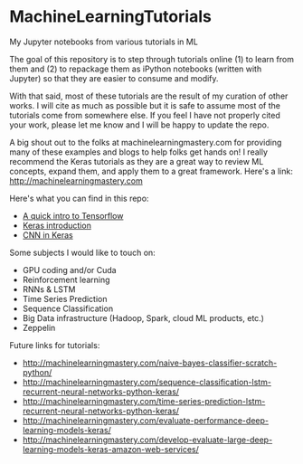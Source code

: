 # MachineLearningTutorials
My Jupyter notebooks from various tutorials in ML

The goal of this repository is to step through tutorials online (1) to learn from them and (2) to repackage them as iPython notebooks (written with Jupyter) so that they are easier to consume and modify.

With that said, most of these tutorials are the result of my curation of other works. I will cite as much as possible but it is safe to assume most of the tutorials come from somewhere else. If you feel I have not properly cited your work, please let me know and I will be happy to update the repo.

A big shout out to the folks at machinelearningmastery.com for providing many of these examples and blogs to help folks get hands on! I really recommend the Keras tutorials as they are a great way to review ML concepts, expand them, and apply them to a great framework. Here's a link:
http://machinelearningmastery.com

Here's what you can find in this repo:
* [A quick intro to Tensorflow]( https://github.com/Shumakriss/MachineLearningTutorials/blob/master/Getting%20Started%20with%20Tensorflow.ipynb)
* [Keras introduction](https://github.com/Shumakriss/MachineLearningTutorials/blob/master/Simple%20Neural%20Net%20in%20Keras.ipynb)
* [CNN in Keras](https://github.com/Shumakriss/MachineLearningTutorials/blob/master/CNN%20for%20MNIST%20in%20Keras.ipynb)

Some subjects I would like to touch on:
* GPU coding and/or Cuda
* Reinforcement learning
* RNNs & LSTM
* Time Series Prediction
* Sequence Classification
* Big Data infrastructure (Hadoop, Spark, cloud ML products, etc.)
* Zeppelin

Future links for tutorials:
* http://machinelearningmastery.com/naive-bayes-classifier-scratch-python/
* http://machinelearningmastery.com/sequence-classification-lstm-recurrent-neural-networks-python-keras/
* http://machinelearningmastery.com/time-series-prediction-lstm-recurrent-neural-networks-python-keras/
* http://machinelearningmastery.com/evaluate-performance-deep-learning-models-keras/
* http://machinelearningmastery.com/develop-evaluate-large-deep-learning-models-keras-amazon-web-services/

